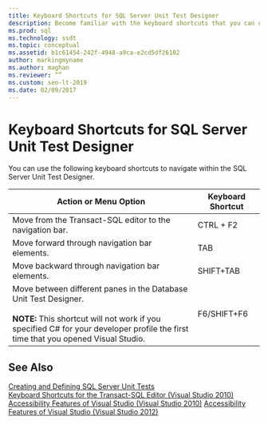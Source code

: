 ```yaml
---
title: Keyboard Shortcuts for SQL Server Unit Test Designer
description: Become familiar with the keyboard shortcuts that you can use to navigate within the SQL Server Unit Test Designer.
ms.prod: sql
ms.technology: ssdt
ms.topic: conceptual
ms.assetid: b1c61454-242f-4948-a9ca-e2cd5df26102
author: markingmyname
ms.author: maghan
ms.reviewer: “”
ms.custom: seo-lt-2019
ms.date: 02/09/2017
---
```


# Keyboard Shortcuts for SQL Server Unit Test Designer

You can use the following keyboard shortcuts to navigate within the SQL Server Unit Test Designer.  
  
|Action or Menu Option|Keyboard Shortcut|  
|-|-|   
|Move from the Transact\-SQL editor to the navigation bar.|CTRL + F2|  
|Move forward through navigation bar elements.|TAB|  
|Move backward through navigation bar elements.|SHIFT+TAB|  
|Move between different panes in the Database Unit Test Designer.<br /><br />**NOTE:** This shortcut will not work if you specified C# for your developer profile the first time that you opened Visual Studio.|F6/SHIFT+F6|  
  
## See Also  
[Creating and Defining SQL Server Unit Tests](../ssdt/creating-and-defining-sql-server-unit-tests.md)  
[Keyboard Shortcuts for the Transact-SQL Editor (Visual Studio 2010)](https://go.microsoft.com/fwlink/?LinkId=160735)  
[Accessibility Features of Visual Studio (Visual Studio 2010)](https://msdn.microsoft.com/library/y4b5z3y3(VS.90).aspx)  
[Accessibility Features of Visual Studio (Visual Studio 2012)](https://msdn.microsoft.com/library/y4b5z3y3.aspx)  
  
